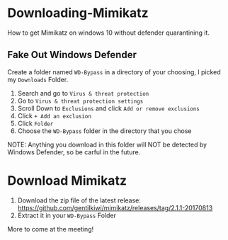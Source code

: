 # Downloading-Mimikatz
How to get Mimikatz on windows 10 without defender quarantining it.


## Fake Out Windows Defender
Create a folder named `WD-Bypass` in a directory of your choosing, I picked my `Downloads` Folder.

1. Search and go to `Virus & threat protection`
2. Go to `Virus & threat protection settings` 
3. Scroll Down to `Exclusions` and click `Add or remove exclusions`
4. Click `+ Add an exclusion`
5. Click `Folder`
6. Choose the `WD-Bypass` folder in the directory that you chose

NOTE: Anything you download in this folder will NOT be detected by Windows Defender, so be carful in the future.

# Download Mimikatz

1. Download the zip file of the latest release: https://github.com/gentilkiwi/mimikatz/releases/tag/2.1.1-20170813
2. Extract it in your `WD-Bypass` Folder 
 
More to come at the meeting!
